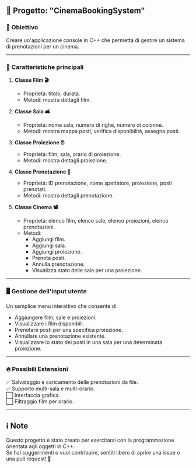 ## 📌 Progetto: "CinemaBookingSystem"

### 🎯 Obiettivo  
Creare un'applicazione console in C++ che permetta di gestire un sistema di prenotazioni per un cinema.

---

### 📂 Caratteristiche principali  

1. **Classe Film 🎬**  
   - Proprietà: titolo, durata.  
   - Metodi: mostra dettagli film.

2. **Classe Sala 🛋️**  
   - Proprietà: nome sala, numero di righe, numero di colonne.  
   - Metodi: mostra mappa posti, verifica disponibilità, assegna posti.

3. **Classe Proiezione ⏰**  
   - Proprietà: film, sala, orario di proiezione.  
   - Metodi: mostra dettagli proiezione.

4. **Classe Prenotazione 🧾**  
   - Proprietà: ID prenotazione, nome spettatore, proiezione, posti prenotati.  
   - Metodi: mostra dettagli prenotazione.

5. **Classe Cinema 📽️**  
   - Proprietà: elenco film, elenco sale, elenco proiezioni, elenco prenotazioni.  
   - Metodi:  
     - Aggiungi film.  
     - Aggiungi sala.  
     - Aggiungi proiezione.  
     - Prenota posti.  
     - Annulla prenotazione.  
     - Visualizza stato delle sale per una proiezione.

---

### 🖥️ Gestione dell'input utente  
Un semplice menu interattivo che consente di:
- Aggiungere film, sale e proiezioni.
- Visualizzare i film disponibili.
- Prenotare posti per una specifica proiezione.
- Annullare una prenotazione esistente.
- Visualizzare lo stato dei posti in una sala per una determinata proiezione.

---

### 🔥 Possibili Estensioni  
✅ Salvataggio e caricamento delle prenotazioni da file.  
✅ Supporto multi-sala e multi-orario.  
⬜ Interfaccia grafica.  
⬜ Filtraggio film per orario.

---

## ℹ️ Note  
Questo progetto è stato creato per esercitarsi con la programmazione orientata agli oggetti in C++.  
Se hai suggerimenti o vuoi contribuire, sentiti libero di aprire una issue o una pull request! 🚀

